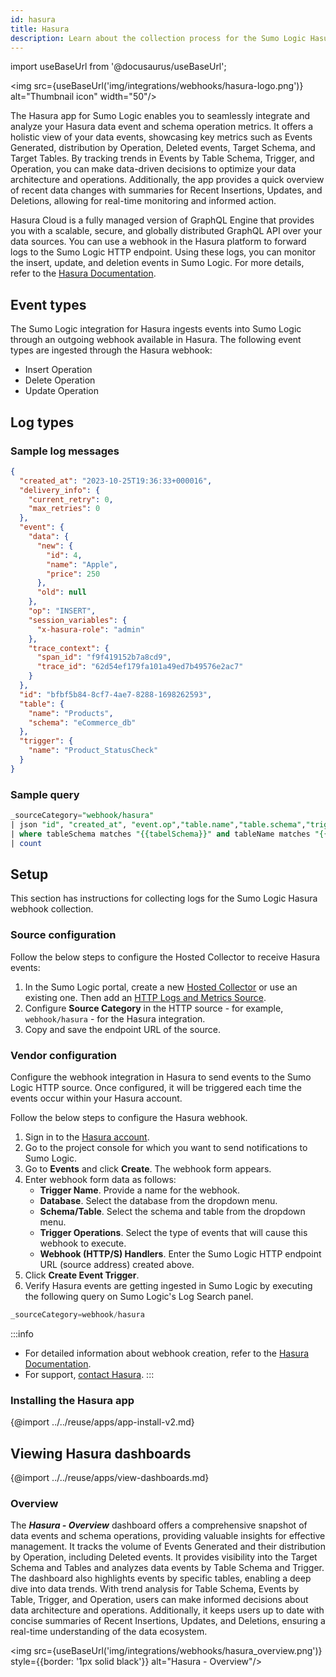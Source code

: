 ```yaml
---
id: hasura
title: Hasura
description: Learn about the collection process for the Sumo Logic Hasura integration.
---
```

import useBaseUrl from '@docusaurus/useBaseUrl';

<img src={useBaseUrl('img/integrations/webhooks/hasura-logo.png')} alt="Thumbnail icon" width="50"/>


The Hasura app for Sumo Logic enables you to seamlessly integrate and analyze your Hasura data event and schema operation metrics. It offers a holistic view of your data events, showcasing key metrics such as Events Generated, distribution by Operation, Deleted events, Target Schema, and Target Tables. By tracking trends in Events by Table Schema, Trigger, and Operation, you can make data-driven decisions to optimize your data architecture and operations. Additionally, the app provides a quick overview of recent data changes with summaries for Recent Insertions, Updates, and Deletions, allowing for real-time monitoring and informed action.

Hasura Cloud is a fully managed version of GraphQL Engine that provides you with a scalable, secure, and globally distributed GraphQL API over your data sources. You can use a webhook in the Hasura platform to forward logs to the Sumo Logic HTTP endpoint. Using these logs, you can monitor the insert, update, and deletion events in Sumo Logic. For more details, refer to the [Hasura Documentation](https://hasura.io/docs/latest/hasura-cloud/overview/).

## Event types

The Sumo Logic integration for Hasura ingests events into Sumo Logic through an outgoing webhook available in Hasura. The following event types are ingested through the Hasura webhook:
- Insert Operation
- Delete Operation
- Update Operation

## Log types

### Sample log messages

```json
{
  "created_at": "2023-10-25T19:36:33+000016",
  "delivery_info": {
    "current_retry": 0,
    "max_retries": 0
  },
  "event": {
    "data": {
      "new": {
        "id": 4,
        "name": "Apple",
        "price": 250
      },
      "old": null
    },
    "op": "INSERT",
    "session_variables": {
      "x-hasura-role": "admin"
    },
    "trace_context": {
      "span_id": "f9f419152b7a8cd9",
      "trace_id": "62d54ef179fa101a49ed7b49576e2ac7"
    }
  },
  "id": "bfbf5b84-8cf7-4ae7-8288-1698262593",
  "table": {
    "name": "Products",
    "schema": "eCommerce_db"
  },
  "trigger": {
    "name": "Product_StatusCheck"
  }
}
```
### Sample query
```sql
_sourceCategory="webhook/hasura" 
| json "id", "created_at", "event.op","table.name","table.schema","trigger.name" as id, created_at, operation, tableName, tableSchema, triggerName nodrop
| where tableSchema matches "{{tabelSchema}}" and tableName matches "{{tabelName}}" and operation matches "{{operation}}" and triggerName matches "{{triggerName}}"
| count 
```
## Setup

This section has instructions for collecting logs for the Sumo Logic Hasura webhook collection.

### Source configuration

Follow the below steps to configure the Hosted Collector to receive Hasura events:

1. In the Sumo Logic portal, create a new [Hosted Collector](/docs/send-data/hosted-collectors/configure-hosted-collector/) or use an existing one. Then add an [HTTP Logs and Metrics Source](/docs/send-data/hosted-collectors/http-source/logs-metrics/#configure-an-httplogs-and-metrics-source).
2. Configure **Source Category** in the HTTP source - for example, `webhook/hasura` - for the Hasura integration.
3. Copy and save the endpoint URL of the source.

### Vendor configuration

Configure the webhook integration in Hasura to send events to the Sumo Logic HTTP source. Once configured, it will be triggered each time the events occur within your Hasura account.

Follow the below steps to configure the Hasura webhook.

1. Sign in to the [Hasura account](https://cloud.hasura.io/signup).
2. Go to the project console for which you want to send notifications to Sumo Logic.
3. Go to **Events** and click **Create**. The webhook form appears.
5. Enter webhook form data as follows:
    - **Trigger Name**. Provide a name for the webhook.
    - **Database**. Select the database from the dropdown menu.
    - **Schema/Table**. Select the schema and table from the dropdown menu.
    - **Trigger Operations**. Select the type of events that will cause this webhook to execute.
    - **Webhook (HTTP/S) Handlers**. Enter the Sumo Logic HTTP endpoint URL (source address) created above.
6. Click **Create Event Trigger**.
7. Verify Hasura events are getting ingested in Sumo Logic by executing the following query on Sumo Logic's Log Search panel.
```sql
_sourceCategory=webhook/hasura
```

:::info
- For detailed information about webhook creation, refer to the [Hasura Documentation](https://hasura.io/docs/latest/event-triggers/create-trigger/).
- For support, [contact Hasura](https://cloud.hasura.io/support/create-ticket). 
:::

### Installing the Hasura app


{@import ../../reuse/apps/app-install-v2.md}

## Viewing Hasura dashboards

{@import ../../reuse/apps/view-dashboards.md}

### Overview

The ***Hasura - Overview*** dashboard offers a comprehensive snapshot of data events and schema operations, providing valuable insights for effective management. It tracks the volume of Events Generated and their distribution by Operation, including Deleted events. It provides visibility into the Target Schema and Tables and analyzes data events by Table Schema and Trigger. The dashboard also highlights events by specific tables, enabling a deep dive into data trends. With trend analysis for Table Schema, Events by Table, Trigger, and Operation, users can make informed decisions about data architecture and operations. Additionally, it keeps users up to date with concise summaries of Recent Insertions, Updates, and Deletions, ensuring a real-time understanding of the data ecosystem.

<img src={useBaseUrl('img/integrations/webhooks/hasura_overview.png')} style={{border: '1px solid black'}} alt="Hasura - Overview"/>